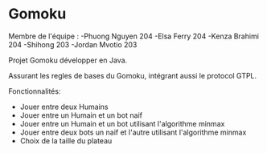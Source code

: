 # Gomoku

Membre de l'équipe : 
-Phuong Nguyen 204
-Elsa Ferry 204
-Kenza Brahimi 204
-Shihong  203
-Jordan Mvotio 203

Projet Gomoku développer en Java.

Assurant les regles de bases du Gomoku, intégrant aussi le protocol GTPL.

Fonctionnalités:
- Jouer entre deux Humains
- Jouer entre un Humain et un bot naif
- Jouer entre un Humain et un bot utilisant l'algorithme minmax
- Jouer entre deux bots un naif et l'autre utilisant l'algorithme minmax
- Choix de la taille du plateau
